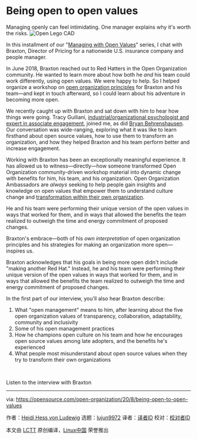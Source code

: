 [#]: collector: (lujun9972)
[#]: translator: (geekpi)
[#]: reviewer: ( )
[#]: publisher: ( )
[#]: url: ( )
[#]: subject: (Being open to open values)
[#]: via: (https://opensource.com/open-organization/20/8/being-open-to-open-values)
[#]: author: (Heidi Hess von Ludewig https://opensource.com/users/heidi-hess-von-ludewig)

Being open to open values
======
Managing openly can feel intimidating. One manager explains why it's
worth the risks.
![Open Lego CAD][1]

In this installment of our "[Managing with Open Values][2]" series, I chat with Braxton, Director of Pricing for a nationwide U.S. insurance company and people manager.

In June 2018, Braxton reached out to Red Hatters in the Open Organization community. He wanted to learn more about how both he _and_ his team could work differently, using open values. We were happy to help. So I helped organize a workshop on [open organization principles][3] for Braxton and his team—and kept in touch afterward, so I could learn about his adventure in becoming more open.

We recently caught up with Braxton and sat down with him to hear how things were going. Tracy Guiliani, [industrial/organizational psychologist and expert in associate engagement][4], joined me, as did [Bryan Behrenshausen][5]. Our conversation was wide-ranging, exploring what it was like to learn firsthand about open source values, how to use them to transform an organization, and how they helped Braxton and his team perform better and increase engagement.

Working with Braxton has been an exceptionally meaningful experience. It has allowed us to witness—directly—how someone transformed Open Organization community-driven workshop material into dynamic change with benefits for him, his team, and his organization. Open Organization Ambassadors are _always_ seeking to help people gain insights and knowledge on open values that empower them to understand culture change and [transformation within their own organization][6].

He and his team were performing their unique version of the open values in ways that worked for them, and in ways that allowed the benefits the team realized to outweigh the time and energy commitment of proposed changes.

Braxton's embrace—both of his _own interpretation_ of open organization principles and his strategies for making an organization more open—inspires us.

Braxton acknowledges that his goals in being more open didn't include "making another Red Hat." Instead, he and his team were performing their unique version of the open values in ways that worked for them, and in ways that allowed the benefits the team realized to outweigh the time and energy commitment of proposed changes.

In the first part of our interview, you'll also hear Braxton describe:

  1. What "open management" means to him, after learning about the five open organization values of transparency, collaboration, adaptability, community and inclusivity
  2. Some of his open management practices
  3. How he champions open culture on his team and how he encourages open source values among late adopters, and the benefits he's experienced
  4. What people most misunderstand about open source values when they try to transform their own organizations



 

Listen to the interview with Braxton

--------------------------------------------------------------------------------

via: https://opensource.com/open-organization/20/8/being-open-to-open-values

作者：[Heidi Hess von Ludewig][a]
选题：[lujun9972][b]
译者：[译者ID](https://github.com/译者ID)
校对：[校对者ID](https://github.com/校对者ID)

本文由 [LCTT](https://github.com/LCTT/TranslateProject) 原创编译，[Linux中国](https://linux.cn/) 荣誉推出

[a]: https://opensource.com/users/heidi-hess-von-ludewig
[b]: https://github.com/lujun9972
[1]: https://opensource.com/sites/default/files/styles/image-full-size/public/lead-images/open-lego.tiff_.png?itok=mQglOhW_ (Open Lego CAD)
[2]: https://opensource.com/open-organization/managing-with-open-values
[3]: https://github.com/open-organization/open-org-definition
[4]: https://opensource.com/open-organization/20/5/commitment-engagement-org-psychology
[5]: https://opensource.com/users/bbehrens
[6]: https://opensource.com/open-organization/18/4/rethinking-ownership-across-organization
